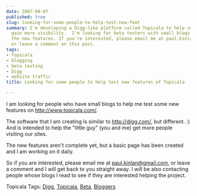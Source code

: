 ```yaml
---
date: 2007-08-07
published: true
slug: looking-for-some-people-to-help-test-new-feat
summary: I'm developing a Digg-like platform called Topicala to help smaller blogs
  gain more visibility.  I'm looking for beta testers with small blogs to try out
  the new features. If you're interested, please email me at paul.kinlan@gmail.com
  or leave a comment on this post.
tags:
- Topicala
- blogging
- beta testing
- Digg
- website traffic
title: Looking for some people to help test new features of Topicala

---
```

I am looking for people who have small blogs to help me test some new features on <a href="http://www.topicala.com/">http://www.topicala.com/</a>.<p />The software that I am creating is similar to <a href="http://digg.com/">http://digg.com/</a>, but different. :) And is intended to help the "little guy" (you and me) get more people visiting our sites.<p />The new features aren't complete yet, but a basic page has been created and I am working on it daily.<p />So if you are interested, please email me at <a href="mailto:paul.kinlan@gmail.com">paul.kinlan@gmail.com</a>, or leave a comment and I will get back to you straight away. I will be also contacting people whose blogs I read to see if they are interested helping the project.<p />Topicala Tags: <a href="http://www.topicala.com/tag/Digg">Digg</a>, <a href="http://www.topicala.com/tag/Topicala" rel="tag">Topicala</a>, <a href="http://www.topicala.com/tag/Beta" rel="tag">Beta</a>, <a href="http://www.topicala.com/tag/Bloggers" rel="tag">Bloggers</a>

